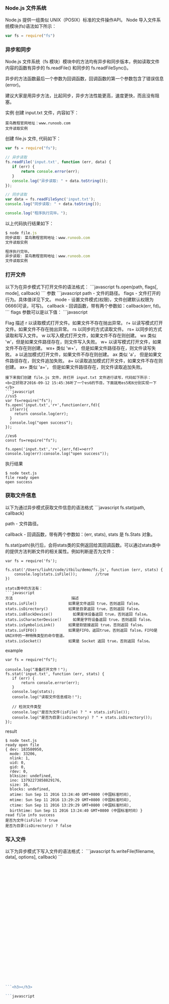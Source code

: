 <h3>Node.js 文件系统</h3>

Node.js 提供一组类似 UNIX（POSIX）标准的文件操作API。 Node 导入文件系统模块(fs)语法如下所示：
```javascript
var fs = require("fs")
```
<h3>异步和同步</h3>
Node.js 文件系统（fs 模块）模块中的方法均有异步和同步版本，例如读取文件内容的函数有异步的 fs.readFile() 和同步的 fs.readFileSync()。

异步的方法函数最后一个参数为回调函数，回调函数的第一个参数包含了错误信息(error)。

建议大家是用异步方法，比起同步，异步方法性能更高，速度更快，而且没有阻塞。

实例
创建 input.txt 文件，内容如下：
```
菜鸟教程官网地址：www.runoob.com
文件读取实例
```
创建 file.js 文件, 代码如下：
```javascript
var fs = require("fs");

// 异步读取
fs.readFile('input.txt', function (err, data) {
   if (err) {
       return console.error(err);
   }
   console.log("异步读取: " + data.toString());
});

// 同步读取
var data = fs.readFileSync('input.txt');
console.log("同步读取: " + data.toString());

console.log("程序执行完毕。");
```
以上代码执行结果如下：

```javascript
$ node file.js 
同步读取: 菜鸟教程官网地址：www.runoob.com
文件读取实例

程序执行完毕。
异步读取: 菜鸟教程官网地址：www.runoob.com
文件读取实例
```
<h3>打开文件</h3>
以下为在异步模式下打开文件的语法格式：
```javascript
fs.open(path, flags[, mode], callback)
```
参数
```javascript
path - 文件的路径。
flags - 文件打开的行为。具体值详见下文。
mode - 设置文件模式(权限)，文件创建默认权限为 0666(可读，可写)。
callback - 回调函数，带有两个参数如：callback(err, fd)。
```
flags 参数可以是以下值：
```javascript

Flag	描述
r   	以读取模式打开文件。如果文件不存在抛出异常。
r+	  以读写模式打开文件。如果文件不存在抛出异常。
rs	  以同步的方式读取文件。
rs+	  以同步的方式读取和写入文件。
w	    以写入模式打开文件，如果文件不存在则创建。
wx	  类似 'w'，但是如果文件路径存在，则文件写入失败。
w+	  以读写模式打开文件，如果文件不存在则创建。
wx+	  类似 'w+'， 但是如果文件路径存在，则文件读写失败。
a	    以追加模式打开文件，如果文件不存在则创建。
ax	  类似 'a'， 但是如果文件路径存在，则文件追加失败。
a+	  以读取追加模式打开文件，如果文件不存在则创建。
ax+	  类似 'a+'， 但是如果文件路径存在，则文件读取追加失败。
```
接下来我们创建 file.js 文件，并打开 input.txt 文件进行读写，代码如下所示：
<b>正好刚才2016-09-12 15:45:36听了一个es6的节目，下面就用es5和6分别实现一下</b>
```javascript
//ss5
var fs=require("fs");
fs.open('input.txt','r+',function(err,fd){
  if(err){
    return console.log(err);
  }
  console.log("open success");
});

//es6
const fs=require("fs");

fs.open('input.txt','r+',(err,fd)=>err?console.log(err):console.log("open success"));

```
执行结果
```
$ node text.js
file ready open
open success
```
<h3>获取文件信息</h3>
以下为通过异步模式获取文件信息的语法格式
```javascript
fs.stat(path, callback)

path - 文件路径。

callback - 回调函数，带有两个参数如：(err, stats), stats 是 fs.Stats 对象。

fs.stat(path)执行后，会将stats类的实例返回给其回调函数。可以通过stats类中的提供方法判断文件的相关属性。例如判断是否为文件：
```
var fs = require('fs');

fs.stat('/Users/liuht/code/itbilu/demo/fs.js', function (err, stats) {
    console.log(stats.isFile()); 		//true
})

stats类中的方法有：
```javascript
方法                      	描述
stats.isFile()            	如果是文件返回 true，否则返回 false。
stats.isDirectory()       	如果是目录返回 true，否则返回 false。
stats.isBlockDevice()	      如果是块设备返回 true，否则返回 false。
stats.isCharacterDevice()	  如果是字符设备返回 true，否则返回 false。
stats.isSymbolicLink()    	如果是软链接返回 true，否则返回 false。
stats.isFIFO()            	如果是FIFO，返回true，否则返回 false。FIFO是UNIX中的一种特殊类型的命令管道。
stats.isSocket()          	如果是 Socket 返回 true，否则返回 false。
```
example
```javascipt
var fs = require("fs");

console.log("准备打开文件！");
fs.stat('input.txt', function (err, stats) {
   if (err) {
       return console.error(err);
   }
   console.log(stats);
   console.log("读取文件信息成功！");
   
   // 检测文件类型
   console.log("是否为文件(isFile) ? " + stats.isFile());
   console.log("是否为目录(isDirectory) ? " + stats.isDirectory());    
});
```

result
```javascipt
$ node text.js
ready open file
{ dev: 183580950,
  mode: 33206,
  nlink: 1,
  uid: 0,
  gid: 0,
  rdev: 0,
  blksize: undefined,
  ino: 13792273858829176,
  size: 16,
  blocks: undefined,
  atime: Sun Sep 11 2016 13:24:40 GMT+0800 (中国标准时间),
  mtime: Sun Sep 11 2016 13:29:29 GMT+0800 (中国标准时间),
  ctime: Sun Sep 11 2016 13:29:29 GMT+0800 (中国标准时间),
  birthtime: Sun Sep 11 2016 13:24:40 GMT+0800 (中国标准时间) }
read file info success
是否为文件(isFile) ? true
是否为目录(isDirectory) ? false

```
<h3>写入文件</h3>
以下为异步模式下写入文件的语法格式：
```javascript
fs.writeFile(filename, data[, options], callback)
```

```javascript

```
<h3></h3>

```javascript

```

```javascript

```
<h3></h3>

```javascript

```

```javascript

```
<h3></h3>

```javascript

```

```javascript

```
<h3></h3>

```javascript

```

```javascript

```
<h3></h3>

```javascript

```

```javascript

```
<h3></h3>

```javascript

```

```javascript

```
<h3></h3>

```javascript

```

```javascript

```
<h3></h3>

```javascript

```

```javascript

```
<h3></h3>

```javascript

```

```javascript

```
<h3></h3>

```javascript

```

```javascript

```<h3></h3>

```javascript

```

```javascript

```

